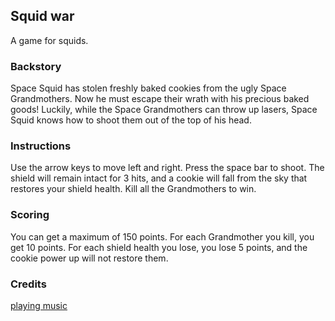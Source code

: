 ## Squid war

A game for squids.

### Backstory

Space Squid has stolen freshly baked cookies from the ugly Space Grandmothers. Now he must escape their wrath with his precious baked goods! Luckily, while the Space Grandmothers can throw up lasers, Space Squid knows how to shoot them out of the top of his head.

### Instructions

Use the arrow keys to move left and right. Press the space bar to shoot. The shield will remain intact for 3 hits, and a cookie will fall from the sky that restores your shield health. Kill all the Grandmothers to win.

### Scoring

You can get a maximum of 150 points. For each Grandmother you kill, you get 10 points. For each shield health you lose, you lose 5 points, and the cookie power up will not restore them.

### Credits

[playing music](https://freesound.org/people/dela.deb/sounds/463725/)
